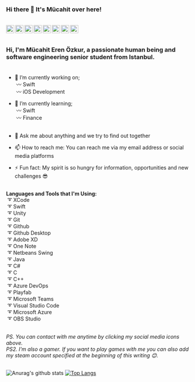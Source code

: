 ### Hi there 👋 It's Mücahit over here! 
 
 <br/>

<a href="https://www.linkedin.com/in/mucahiterenozkur/">
  <img align="left" alt="Mücahit's Linkedin" width="22px" src="https://cdn.jsdelivr.net/npm/simple-icons@v3/icons/linkedin.svg" />
</a>
<a href="https://mucahiterenozkur.itch.io/">
  <img align="left" alt="Mücahit's Itch.io" width="22px" src="https://cdn.jsdelivr.net/npm/simple-icons@3.13.0/icons/itch-dot-io.svg" />
</a>
<a href="https://www.youtube.com/channel/UCY7yBMEWy2ZUZJ5XMtpG7aQ">
  <img align="left" alt="Mücahit's Youtube" width="22px" src="https://cdn.jsdelivr.net/npm/simple-icons@v3/icons/youtube.svg" />
</a>
<a href="https://www.twitch.tv/cartilagotv">
  <img align="left" alt="Mücahit's Twitch" width="22px" src="https://cdn.jsdelivr.net/npm/simple-icons@3.13.0/icons/twitch.svg" />
</a>
<a href="https://www.instagram.com/mucahiterenozkur/">
  <img align="left" alt="Mücahit's Instagram" width="22px" src="https://cdn.jsdelivr.net/npm/simple-icons@v3/icons/instagram.svg" />
</a>
<a href="https://www.facebook.com/mucahiteren.ozkur">
  <img align="left" alt="Mücahit's Facebook" width="22px" src="https://cdn.jsdelivr.net/npm/simple-icons@v3/icons/facebook.svg" />
</a>
<a href="https://discord.gg/gR8HXM">
  <img align="left" alt="Mücahit's Discord" width="22px" src="https://cdn.jsdelivr.net/npm/simple-icons@v3/icons/discord.svg" />
</a>
<a href="https://steamcommunity.com/profiles/76561198164201767">
  <img align="left" alt="Mücahit's Steam" width="22px" src="https://cdn.jsdelivr.net/npm/simple-icons@v3/icons/steam.svg" />
</a> <br>

<br />


<!--
**mucahiterenozkur/mucahiterenozkur** is a ✨ _special_ ✨ repository because its `README.md` (this file) appears on your GitHub profile.
-->

### Hi, I'm Mücahit Eren Özkur, a passionate human being and software engineering senior student from Istanbul.<br><br>


- 🔭 I’m currently working on;<br> 
     &nbsp;〰 Swift<br>
     &nbsp;〰 iOS Development <br>

- 🌱 I’m currently learning;<br>
     &nbsp;〰 Swift<br>
     &nbsp;〰 Finance<br><br>
     
- 💬 Ask me about anything and we try to find out together
- 📫 How to reach me: You can reach me via my email address or social media platforms
- ⚡ Fun fact: My spirit is so hungry for information, opportunities and new challenges 😎 <br><br>

**Languages and Tools that I'm Using:** <br>
&nbsp;➰ XCode<br>
&nbsp;➰ Swift <br>
&nbsp;➰ Unity <br>
&nbsp;➰ Git<br>
&nbsp;➰ Github<br>
&nbsp;➰ Github Desktop<br>
&nbsp;➰ Adobe XD<br>
&nbsp;➰ One Note<br>
&nbsp;➰ Netbeans Swing<br>
&nbsp;➰ Java <br>
&nbsp;➰ C#<br>
&nbsp;➰ C<br>
&nbsp;➰ C++<br>
&nbsp;➰ Azure DevOps<br>
&nbsp;➰ Playfab<br>
&nbsp;➰ Microsoft Teams<br>
&nbsp;➰ Visual Studio Code<br>
&nbsp;➰ Microsoft Azure<br>
&nbsp;➰ OBS Studio<br><br>

<i>PS.  You can contact with me anytime by clicking my social media icons above.</i><br />
<i>PS2. I'm also a gamer. If you want to play games with me you can also add my steam account specified at the beginning of this writing 😊.</i><br /><br> 



![Anurag's github stats](https://github-readme-stats.vercel.app/api?username=mucahiterenozkur&show_icons=true&theme=radical)
[![Top Langs](https://github-readme-stats.vercel.app/api/top-langs/?username=mucahiterenozkur&show_icons=true&theme=radical)](https://github.com/anuraghazra/github-readme-stats)



